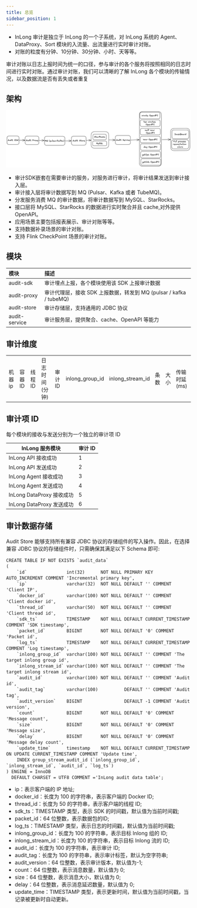 ```yaml
---
title: 总览
sidebar_position: 1
---
```


* InLong 审计是独立于 InLong 的一个子系统，对 InLong 系统的 Agent、DataProxy、Sort 模块的入流量、出流量进行实时审计对账。
* 对账的粒度有分钟、10分钟、30分钟、小时、天等等。

审计对账以日志上报时间为统一的口径，参与审计的各个服务将按照相同的日志时间进行实时对账。通过审计对账，我们可以清晰的了解
InLong
各个模块的传输情况，以及数据流是否有丢失或者重复

## 架构

![](img/audit_architecture.png)

- 审计SDK嵌套在需要审计的服务，对服务进行审计，将审计结果发送到审计接入层。
- 审计接入层将审计数据写到 MQ (Pulsar、Kafka 或者 TubeMQ)。
- 分发服务消费 MQ 的审计数据，将审计数据写到 MySQL、StarRocks。
- 接口层将 MySQL、StarRocks 的数据进行实时聚合并且 cache,对外提供 OpenAPI。
- 应用场景主要包括报表展示、审计对账等等。
- 支持数据补录场景的审计对账。
- 支持 Flink CheckPoint 场景的审计对账。

## 模块

| 模块            | 描述                                                 |
|:--------------|:---------------------------------------------------|
| audit-sdk     | 审计埋点上报，各个模块使用该 SDK 上报审计数据                          |
| audit-proxy   | 审计代理层，接收 SDK 上报数据，转发到 MQ (pulsar / kafka / tubeMQ) |
| audit-store   | 审计存储层，支持通用的 JDBC 协议                                |
| audit-service | 审计服务层，提供聚合、cache、OpenAPI 等能力                       |

## 审计维度

|       |       |       ||          |       |                 |                  |     |     |
|-------|-------|-------|----------|-------|-----------------|------------------|-----|-----| ---- |
| 机器 ip | 容器 ID | 线程 ID | 日志时间(分钟) | 审计 ID | inlong_group_id | inlong_stream_id | 条数  | 大小  | 传输时延(ms) |

## 审计项 ID

每个模块的接收与发送分别为一个独立的审计项 ID

| InLong 服务模块            | 审计 ID |
|------------------------|-------|
| InLong API 接收成功	       | 1     |
| InLong API 发送成功	       | 2     |
| InLong Agent 接收成功	     | 3     |
| InLong Agent 发送成功	     | 4     |
| InLong DataProxy 接收成功	 | 5     |
| InLong DataProxy 发送成功	 | 6     |

## 审计数据存储

Audit Store 能够支持所有兼容 JDBC 协议的存储组件的写入操作。因此，在选择兼容 JDBC 协议的存储组件时，只需确保其满足以下
Schema 即可:

```mysql
CREATE TABLE IF NOT EXISTS `audit_data`
(
    `id`               int(32)      NOT NULL PRIMARY KEY AUTO_INCREMENT COMMENT 'Incremental primary key',
    `ip`               varchar(32)  NOT NULL DEFAULT '' COMMENT 'Client IP',
    `docker_id`        varchar(100) NOT NULL DEFAULT '' COMMENT 'Client docker id',
    `thread_id`        varchar(50)  NOT NULL DEFAULT '' COMMENT 'Client thread id',
    `sdk_ts`           TIMESTAMP    NOT NULL DEFAULT CURRENT_TIMESTAMP COMMENT 'SDK timestamp',
    `packet_id`        BIGINT       NOT NULL DEFAULT '0' COMMENT 'Packet id',
    `log_ts`           TIMESTAMP    NOT NULL DEFAULT CURRENT_TIMESTAMP COMMENT 'Log timestamp',
    `inlong_group_id`  varchar(100) NOT NULL DEFAULT '' COMMENT 'The target inlong group id',
    `inlong_stream_id` varchar(100) NOT NULL DEFAULT '' COMMENT 'The target inlong stream id',
    `audit_id`         varchar(100) NOT NULL DEFAULT '' COMMENT 'Audit id',
    `audit_tag`        varchar(100)          DEFAULT '' COMMENT 'Audit tag',
    `audit_version`    BIGINT                DEFAULT -1 COMMENT 'Audit version',
    `count`            BIGINT       NOT NULL DEFAULT '0' COMMENT 'Message count',
    `size`             BIGINT       NOT NULL DEFAULT '0' COMMENT 'Message size',
    `delay`            BIGINT       NOT NULL DEFAULT '0' COMMENT 'Message delay count',
    `update_time`      timestamp    NOT NULL DEFAULT CURRENT_TIMESTAMP ON UPDATE CURRENT_TIMESTAMP COMMENT 'Update time',
    INDEX group_stream_audit_id (`inlong_group_id`, `inlong_stream_id`, `audit_id`, `log_ts`)
) ENGINE = InnoDB
  DEFAULT CHARSET = UTF8 COMMENT ='InLong audit data table';
```

- ip：表示客户端的 IP 地址;
- docker_id：长度为 100 的字符串，表示客户端的 Docker ID;
- thread_id：长度为 50 的字符串，表示客户端的线程 ID;
- sdk_ts：TIMESTAMP 类型，表示 SDK 的时间戳，默认值为当前时间戳;
- packet_id：64 位整数，表示数据包的ID;
- log_ts：TIMESTAMP 类型，表示日志的时间戳，默认值为当前时间戳;
- inlong_group_id：长度为 100 的字符串，表示目标 Inlong 组的 ID;
- inlong_stream_id：长度为 100 的字符串，表示目标 Inlong 流的 ID;
- audit_id：长度为 100 的字符串，表示审计 ID;
- audit_tag：长度为 100 的字符串，表示审计标签，默认为空字符串;
- audit_version：64 位整数，表示审计版本，默认值为-1;
- count：64 位整数，表示消息数量，默认值为 0;
- size：64 位整数，表示消息大小，默认值为 0;
- delay：64 位整数，表示消息延迟数量，默认值为 0;
- update_time：TIMESTAMP 类型，表示更新时间，默认值为当前时间戳，当记录被更新时自动更新。